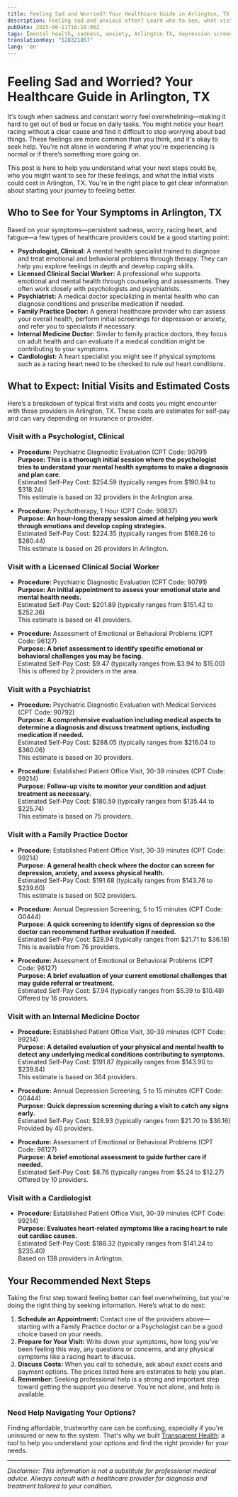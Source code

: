 ```yaml
---
title: Feeling Sad and Worried? Your Healthcare Guide in Arlington, TX  
description: Feeling sad and anxious often? Learn who to see, what visits cost, and next steps for care in Arlington, TX.  
pubDate: 2025-06-11T16:18:00Z
tags: [mental health, sadness, anxiety, Arlington TX, depression screening, psychotherapy]
translationKey: "528321857"
lang: 'en'
---
```


# Feeling Sad and Worried? Your Healthcare Guide in Arlington, TX

It's tough when sadness and constant worry feel overwhelming—making it hard to get out of bed or focus on daily tasks. You might notice your heart racing without a clear cause and find it difficult to stop worrying about bad things. These feelings are more common than you think, and it's okay to seek help. You're not alone in wondering if what you're experiencing is normal or if there’s something more going on.

This post is here to help you understand what your next steps could be, who you might want to see for these feelings, and what the initial visits could cost in Arlington, TX. You're in the right place to get clear information about starting your journey to feeling better.

## Who to See for Your Symptoms in Arlington, TX

Based on your symptoms—persistent sadness, worry, racing heart, and fatigue—a few types of healthcare providers could be a good starting point:

- **Psychologist, Clinical:** A mental health specialist trained to diagnose and treat emotional and behavioral problems through therapy. They can help you explore feelings in depth and develop coping skills.
- **Licensed Clinical Social Worker:** A professional who supports emotional and mental health through counseling and assessments. They often work closely with psychologists and psychiatrists.
- **Psychiatrist:** A medical doctor specializing in mental health who can diagnose conditions and prescribe medication if needed.
- **Family Practice Doctor:** A general healthcare provider who can assess your overall health, perform initial screenings for depression or anxiety, and refer you to specialists if necessary.
- **Internal Medicine Doctor:** Similar to family practice doctors, they focus on adult health and can evaluate if a medical condition might be contributing to your symptoms.
- **Cardiologist:** A heart specialist you might see if physical symptoms such as a racing heart need to be checked to rule out heart conditions.

## What to Expect: Initial Visits and Estimated Costs

Here’s a breakdown of typical first visits and costs you might encounter with these providers in Arlington, TX. These costs are estimates for self-pay and can vary depending on insurance or provider.

### Visit with a Psychologist, Clinical

- **Procedure:** Psychiatric Diagnostic Evaluation (CPT Code: 90791)  
  **Purpose:** **This is a thorough initial session where the psychologist tries to understand your mental health symptoms to make a diagnosis and plan care.**  
  Estimated Self-Pay Cost: $254.59 (typically ranges from $190.94 to $318.24)  
  This estimate is based on 32 providers in the Arlington area.

- **Procedure:** Psychotherapy, 1 Hour (CPT Code: 90837)  
  **Purpose:** **An hour-long therapy session aimed at helping you work through emotions and develop coping strategies.**  
  Estimated Self-Pay Cost: $224.35 (typically ranges from $168.26 to $280.44)  
  This estimate is based on 26 providers in Arlington.

### Visit with a Licensed Clinical Social Worker

- **Procedure:** Psychiatric Diagnostic Evaluation (CPT Code: 90791)  
  **Purpose:** **An initial appointment to assess your emotional state and mental health needs.**  
  Estimated Self-Pay Cost: $201.89 (typically ranges from $151.42 to $252.36)  
  This estimate is based on 41 providers.

- **Procedure:** Assessment of Emotional or Behavioral Problems (CPT Code: 96127)  
  **Purpose:** **A brief assessment to identify specific emotional or behavioral challenges you may be facing.**  
  Estimated Self-Pay Cost: $9.47 (typically ranges from $3.94 to $15.00)  
  This is offered by 2 providers in the area.

### Visit with a Psychiatrist

- **Procedure:** Psychiatric Diagnostic Evaluation with Medical Services (CPT Code: 90792)  
  **Purpose:** **A comprehensive evaluation including medical aspects to determine a diagnosis and discuss treatment options, including medication if needed.**  
  Estimated Self-Pay Cost: $288.05 (typically ranges from $216.04 to $360.06)  
  This estimate is based on 30 providers.

- **Procedure:** Established Patient Office Visit, 30-39 minutes (CPT Code: 99214)  
  **Purpose:** **Follow-up visits to monitor your condition and adjust treatment as necessary.**  
  Estimated Self-Pay Cost: $180.59 (typically ranges from $135.44 to $225.74)  
  This estimate is based on 75 providers.

### Visit with a Family Practice Doctor

- **Procedure:** Established Patient Office Visit, 30-39 minutes (CPT Code: 99214)  
  **Purpose:** **A general health check where the doctor can screen for depression, anxiety, and assess physical health.**  
  Estimated Self-Pay Cost: $191.68 (typically ranges from $143.76 to $239.60)  
  This estimate is based on 502 providers.

- **Procedure:** Annual Depression Screening, 5 to 15 minutes (CPT Code: G0444)  
  **Purpose:** **A quick screening to identify signs of depression so the doctor can recommend further evaluation if needed.**  
  Estimated Self-Pay Cost: $28.94 (typically ranges from $21.71 to $36.18)  
  This is available from 76 providers.

- **Procedure:** Assessment of Emotional or Behavioral Problems (CPT Code: 96127)  
  **Purpose:** **A brief evaluation of your current emotional challenges that may guide referral or treatment.**  
  Estimated Self-Pay Cost: $7.94 (typically ranges from $5.39 to $10.48)  
  Offered by 16 providers.

### Visit with an Internal Medicine Doctor

- **Procedure:** Established Patient Office Visit, 30-39 minutes (CPT Code: 99214)  
  **Purpose:** **A detailed evaluation of your physical and mental health to detect any underlying medical conditions contributing to symptoms.**  
  Estimated Self-Pay Cost: $191.87 (typically ranges from $143.90 to $239.84)  
  This estimate is based on 364 providers.

- **Procedure:** Annual Depression Screening, 5 to 15 minutes (CPT Code: G0444)  
  **Purpose:** **Quick depression screening during a visit to catch any signs early.**  
  Estimated Self-Pay Cost: $28.93 (typically ranges from $21.70 to $36.16)  
  Provided by 40 providers.

- **Procedure:** Assessment of Emotional or Behavioral Problems (CPT Code: 96127)  
  **Purpose:** **A brief emotional assessment to guide further care if needed.**  
  Estimated Self-Pay Cost: $8.76 (typically ranges from $5.24 to $12.27)  
  Offered by 10 providers.

### Visit with a Cardiologist

- **Procedure:** Established Patient Office Visit, 30-39 minutes (CPT Code: 99214)  
  **Purpose:** **Evaluates heart-related symptoms like a racing heart to rule out cardiac causes.**  
  Estimated Self-Pay Cost: $188.32 (typically ranges from $141.24 to $235.40)  
  Based on 138 providers in Arlington.

## Your Recommended Next Steps

Taking the first step toward feeling better can feel overwhelming, but you're doing the right thing by seeking information. Here’s what to do next:

1. **Schedule an Appointment:** Contact one of the providers above—starting with a Family Practice doctor or a Psychologist can be a good choice based on your needs.
2. **Prepare for Your Visit:** Write down your symptoms, how long you’ve been feeling this way, any questions or concerns, and any physical symptoms like a racing heart to discuss.
3. **Discuss Costs:** When you call to schedule, ask about exact costs and payment options. The prices listed here are estimates to help you plan.
4. **Remember:** Seeking professional help is a strong and important step toward getting the support you deserve. You’re not alone, and help is available.

### Need Help Navigating Your Options?

Finding affordable, trustworthy care can be confusing, especially if you're uninsured or new to the system. That's why we built [Transparent Health](https://transparenthealth.ai): a tool to help you understand your options and find the right provider for your needs.

---

*Disclaimer: This information is not a substitute for professional medical advice. Always consult with a healthcare provider for diagnosis and treatment tailored to your condition.*